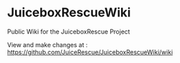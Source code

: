 # JuiceboxRescueWiki
Public Wiki for the JuiceboxRescue Project

View and make changes at : https://github.com/JuiceRescue/JuiceboxRescueWiki/wiki
